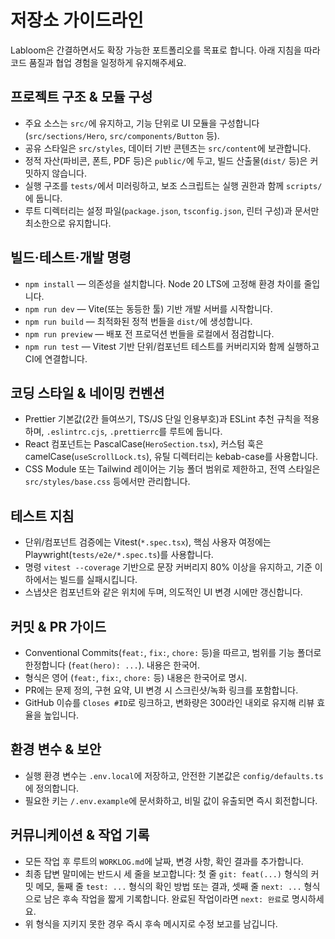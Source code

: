# 저장소 가이드라인

Labloom은 간결하면서도 확장 가능한 포트폴리오를 목표로 합니다. 아래 지침을 따라 코드 품질과 협업 경험을 일정하게 유지해주세요.

## 프로젝트 구조 & 모듈 구성
- 주요 소스는 `src/`에 유지하고, 기능 단위로 UI 모듈을 구성합니다 (`src/sections/Hero`, `src/components/Button` 등).
- 공유 스타일은 `src/styles`, 데이터 기반 콘텐츠는 `src/content`에 보관합니다.
- 정적 자산(파비콘, 폰트, PDF 등)은 `public/`에 두고, 빌드 산출물(`dist/` 등)은 커밋하지 않습니다.
- 실행 구조를 `tests/`에서 미러링하고, 보조 스크립트는 실행 권한과 함께 `scripts/`에 둡니다.
- 루트 디렉터리는 설정 파일(`package.json`, `tsconfig.json`, 린터 구성)과 문서만 최소한으로 유지합니다.

## 빌드·테스트·개발 명령
- `npm install` — 의존성을 설치합니다. Node 20 LTS에 고정해 환경 차이를 줄입니다.
- `npm run dev` — Vite(또는 동등한 툴) 기반 개발 서버를 시작합니다.
- `npm run build` — 최적화된 정적 번들을 `dist/`에 생성합니다.
- `npm run preview` — 배포 전 프로덕션 번들을 로컬에서 점검합니다.
- `npm run test` — Vitest 기반 단위/컴포넌트 테스트를 커버리지와 함께 실행하고 CI에 연결합니다.

## 코딩 스타일 & 네이밍 컨벤션
- Prettier 기본값(2칸 들여쓰기, TS/JS 단일 인용부호)과 ESLint 추천 규칙을 적용하며, `.eslintrc.cjs`, `.prettierrc`를 루트에 둡니다.
- React 컴포넌트는 PascalCase(`HeroSection.tsx`), 커스텀 훅은 camelCase(`useScrollLock.ts`), 유틸 디렉터리는 kebab-case를 사용합니다.
- CSS Module 또는 Tailwind 레이어는 기능 폴더 범위로 제한하고, 전역 스타일은 `src/styles/base.css` 등에서만 관리합니다.

## 테스트 지침
- 단위/컴포넌트 검증에는 Vitest(`*.spec.tsx`), 핵심 사용자 여정에는 Playwright(`tests/e2e/*.spec.ts`)를 사용합니다.
- 명령 `vitest --coverage` 기반으로 문장 커버리지 80% 이상을 유지하고, 기준 이하에서는 빌드를 실패시킵니다.
- 스냅샷은 컴포넌트와 같은 위치에 두며, 의도적인 UI 변경 시에만 갱신합니다.

## 커밋 & PR 가이드
- Conventional Commits(`feat:`, `fix:`, `chore:` 등)을 따르고, 범위를 기능 폴더로 한정합니다 (`feat(hero): ...`). 내용은 한국어. 
- 형식은 영어 (`feat:`, `fix:`, `chore:` 등) 내용은 한국어로 명시.
- PR에는 문제 정의, 구현 요약, UI 변경 시 스크린샷/녹화 링크를 포함합니다.
- GitHub 이슈를 `Closes #ID`로 링크하고, 변화량은 300라인 내외로 유지해 리뷰 효율을 높입니다.

## 환경 변수 & 보안
- 실행 환경 변수는 `.env.local`에 저장하고, 안전한 기본값은 `config/defaults.ts`에 정의합니다.
- 필요한 키는 `/.env.example`에 문서화하고, 비밀 값이 유출되면 즉시 회전합니다.

## 커뮤니케이션 & 작업 기록
- 모든 작업 후 루트의 `WORKLOG.md`에 날짜, 변경 사항, 확인 결과를 추가합니다.
- 최종 답변 말미에는 반드시 세 줄을 보고합니다: 첫 줄 `git: feat(...)` 형식의 커밋 메모, 둘째 줄 `test: ...` 형식의 확인 방법 또는 결과, 셋째 줄 `next: ...` 형식으로 남은 후속 작업을 짧게 기록합니다. 완료된 작업이라면 `next: 완료`로 명시하세요.
- 위 형식을 지키지 못한 경우 즉시 후속 메시지로 수정 보고를 남깁니다.
